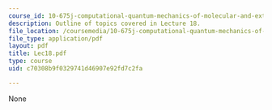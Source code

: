```yaml
---
course_id: 10-675j-computational-quantum-mechanics-of-molecular-and-extended-systems-fall-2004
description: Outline of topics covered in Lecture 18.
file_location: /coursemedia/10-675j-computational-quantum-mechanics-of-molecular-and-extended-systems-fall-2004/c70308b9f0329741d46907e92fd7c2fa_Lec18.pdf
file_type: application/pdf
layout: pdf
title: Lec18.pdf
type: course
uid: c70308b9f0329741d46907e92fd7c2fa

---
```

None
